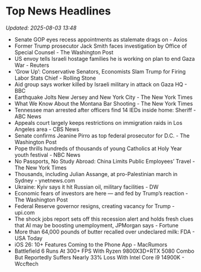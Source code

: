 # Top News Headlines

_Updated: 2025-08-03 13:48_

- Senate GOP eyes recess appointments as stalemate drags on - Axios
- Former Trump prosecutor Jack Smith faces investigation by Office of Special Counsel - The Washington Post
- US envoy tells Israeli hostage families he is working on plan to end Gaza War - Reuters
- ‘Grow Up’: Conservative Senators, Economists Slam Trump for Firing Labor Stats Chief - Rolling Stone
- Aid group says worker killed by Israeli military in attack on Gaza HQ - BBC
- Earthquake Jolts New Jersey and New York City - The New York Times
- What We Know About the Montana Bar Shooting - The New York Times
- Tennessee man arrested after officers find 14 IEDs inside home: Sheriff - ABC News
- Appeals court largely keeps restrictions on immigration raids in Los Angeles area - CBS News
- Senate confirms Jeanine Pirro as top federal prosecutor for D.C. - The Washington Post
- Pope thrills hundreds of thousands of young Catholics at Holy Year youth festival - NBC News
- No Passports, No Study Abroad: China Limits Public Employees’ Travel - The New York Times
- Thousands, including Julian Assange, at pro-Palestinian march in Sydney - ynetnews.com
- Ukraine: Kyiv says it hit Russian oil, military facilities - DW
- Economic fears of investors are here — and fed by Trump’s reaction - The Washington Post
- Federal Reserve governor resigns, creating vacancy for Trump - upi.com
- The shock jobs report sets off this recession alert and holds fresh clues that AI may be boosting unemployment, JPMorgan says - Fortune
- More than 64,000 pounds of butter recalled over undeclared milk: FDA - USA Today
- iOS 26: 10+ Features Coming to the Phone App - MacRumors
- Battlefield 6 Runs At 300+ FPS With Ryzen 9800X3D+RTX 5080 Combo But Reportedly Suffers Nearly 33% Loss With Intel Core i9 14900K - Wccftech